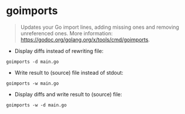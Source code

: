 # goimports

> Updates your Go import lines, adding missing ones and removing unreferenced ones.
> More information: https://godoc.org/golang.org/x/tools/cmd/goimports.

- Display diffs instead of rewriting file:

`goimports -d main.go`

- Write result to (source) file instead of stdout:

`goimports -w main.go`

- Display diffs and write result to (source) file:

`goimports -w -d main.go`
